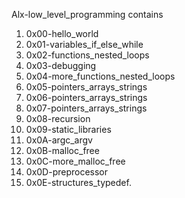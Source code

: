 Alx-low_level_programming contains

1. 0x00-hello_world
2. 0x01-variables_if_else_while
3. 0x02-functions_nested_loops
4. 0x03-debugging
5. 0x04-more_functions_nested_loops
6. 0x05-pointers_arrays_strings
7. 0x06-pointers_arrays_strings
8. 0x07-pointers_arrays_strings
9. 0x08-recursion
10. 0x09-static_libraries
11. 0x0A-argc_argv
12. 0x0B-malloc_free
13. 0x0C-more_malloc_free
14. 0x0D-preprocessor
15. 0x0E-structures_typedef.
